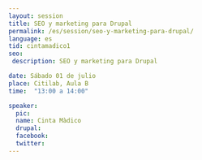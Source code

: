 ```yaml
---
layout: session
title: SEO y marketing para Drupal
permalink: /es/session/seo-y-marketing-para-drupal/
language: es
tid: cintamadico1
seo:
 description: SEO y marketing para Drupal

date: Sábado 01 de julio
place: Citilab, Aula B
time:  "13:00 a 14:00"

speaker:
  pic:
  name: Cinta Màdico
  drupal:
  facebook:
  twitter:
---
```

